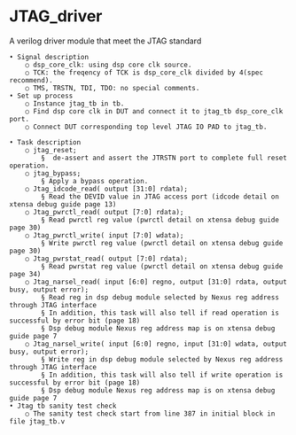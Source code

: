 # JTAG_driver
A verilog driver module that meet the JTAG standard

	• Signal description
		○ dsp_core_clk: using dsp core clk source.
		○ TCK: the freqency of TCK is dsp_core_clk divided by 4(spec recommend).
		○ TMS, TRSTN, TDI, TDO: no special comments.
	• Set up process
		○ Instance jtag_tb in tb.
		○ Find dsp core clk in DUT and connect it to jtag_tb dsp_core_clk port.
		○ Connect DUT corresponding top level JTAG IO PAD to jtag_tb.
			
	• Task description
		○ jtag_reset;
			§  de-assert and assert the JTRSTN port to complete full reset operation.
		○ jtag_bypass;
			§ Apply a bypass operation.
		○ Jtag_idcode_read( output [31:0] rdata);
			§ Read the DEVID value in JTAG access port (idcode detail on xtensa debug guide page 13)
		○ Jtag_pwrctl_read( output [7:0] rdata);
			§ Read pwrctl reg value (pwrctl detail on xtensa debug guide page 30)
		○ Jtag_pwrctl_write( input [7:0] wdata);
			§ Write pwrctl reg value (pwrctl detail on xtensa debug guide page 30)
		○ Jtag_pwrstat_read( output [7:0] rdata);
			§ Read pwrstat reg value (pwrctl detail on xtensa debug guide page 34)
		○ Jtag_narsel_read( input [6:0] regno, output [31:0] rdata, output busy, output error);
			§ Read reg in dsp debug module selected by Nexus reg address through JTAG interface
			§ In addition, this task will also tell if read operation is successful by error bit (page 18)
			§ Dsp debug module Nexus reg address map is on xtensa debug guide page 7
		○ Jtag_narsel_write( input [6:0] regno, input [31:0] wdata, output busy, output error);
			§ Write reg in dsp debug module selected by Nexus reg address through JTAG interface
			§ In addition, this task will also tell if write operation is successful by error bit (page 18)
			§ Dsp debug module Nexus reg address map is on xtensa debug guide page 7
	• Jtag tb sanity test check
		○ The sanity test check start from line 387 in initial block in file jtag_tb.v
